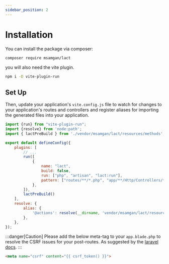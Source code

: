 ```yaml
---
sidebar_position: 2
---
```


# Installation

You can install the package via composer:

```bash
composer require msamgan/lact
```

you will also need the vite plugin.

```bash
npm i -D vite-plugin-run
```

## Set Up

Then,
update your application's ``vite.config.js`` file
to watch for changes to your application's routes and controllers and register aliases for importing the generated files
into your application.

```js title="vite.config.js"
import {run} from "vite-plugin-run";
import {resolve} from 'node:path';
import { lactPreBuild } from './vendor/msamgan/lact/resources/methods';

export default defineConfig({
    plugins: [
        // ...
        run([
            {
                name: "lact",
                build: false,
                run: ["php", "artisan", "lact:run"],
                pattern: ["routes/**/*.php", "app/**/Http/Controllers/**/*.php"],
            },
        ]),
        lactPreBuild()
    ],
    resolve: {
        alias: {
            '@actions': resolve(__dirname, 'vendor/msamgan/lact/resources/actions'),
        },
    },
});
```

:::danger[Caution]
Please add the below meta-tag to your ```app.blade.php``` to resolve the CSRF issues for your post-routes.
As suggested by the [laravel docs](https://laravel.com/docs/12.x/csrf#csrf-x-csrf-token).
:::
```html title="app.blade.php"
<meta name="csrf" content="{{ csrf_token() }}">
```
